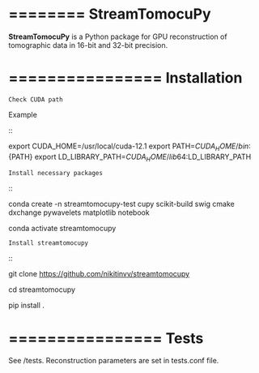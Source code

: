 ========
StreamTomocuPy
========

**StreamTomocuPy** is a Python package for GPU reconstruction of tomographic data in 16-bit and 32-bit precision.

================
Installation
================


~~~~~~
Check CUDA path
~~~~~~
Example

::

   export CUDA_HOME=/usr/local/cuda-12.1
   export PATH=${CUDA_HOME}/bin:${PATH}
   export LD_LIBRARY_PATH=${CUDA_HOME}/lib64:$LD_LIBRARY_PATH

~~~~~~
Install necessary packages
~~~~~~

::

  conda create -n streamtomocupy-test cupy scikit-build swig cmake dxchange pywavelets matplotlib notebook
  
  conda activate streamtomocupy

~~~~~~
Install streamtomocupy
~~~~~~

::
  
  git clone https://github.com/nikitinvv/streamtomocupy
  
  cd streamtomocupy
  
  pip install .
  
================
Tests
================

See /tests. Reconstruction parameters are set in tests.conf file.